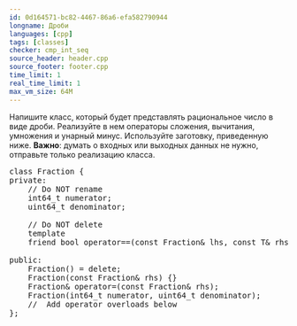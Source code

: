 ```yaml
---
id: 0d164571-bc82-4467-86a6-efa582790944
longname: Дроби
languages: [cpp]
tags: [classes]
checker: cmp_int_seq
source_header: header.cpp
source_footer: footer.cpp
time_limit: 1
real_time_limit: 1
max_vm_size: 64M
---
```



Напишите класс, который будет представлять рациональное число в виде дроби. Реализуйте в нем операторы сложения, вычитания, умножения и унарный минус. Используйте заготовку, приведенную ниже.
**Важно**: думать о входных или выходных данных не нужно, отправьте только реализацию класса.

<pre>
class Fraction {
private:
    // Do NOT rename
    int64_t numerator;
    uint64_t denominator;

    // Do NOT delete
    template<class T>
    friend bool operator==(const Fraction& lhs, const T& rhs);

public:
    Fraction() = delete;
    Fraction(const Fraction& rhs) {}
    Fraction& operator=(const Fraction& rhs);
    Fraction(int64_t numerator, uint64_t denominator);
    //  Add operator overloads below
};
</pre>
